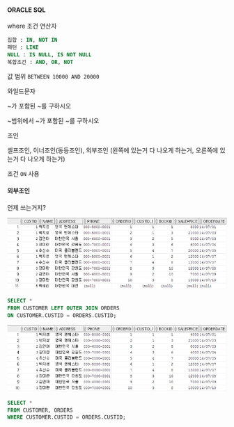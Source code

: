 #### ORACLE SQL

where 조건 연산자

```sql
집합 : IN, NOT IN
패턴 : LIKE
NULL : IS NULL, IS NOT NULL
복합조건 : AND, OR, NOT
```

값 범위 `BETWEEN 10000 AND 20000`

와일드문자

~가 포함된 ~를 구하시오

~범위에서 ~가 포함된 ~를 구하시오



조인

셀프조인, 이너조인\(동등조인\), 외부조인 \(왼쪽에 있는거 다 나오게 하는거, 오른쪽에 있는거 다 나오게 하는거\)

조건 `ON` 사용



#### 외부조인 

언제 쓰는거지? 

![](/assets/041001import.png)

```SQL
SELECT *
FROM CUSTOMER LEFT OUTER JOIN ORDERS
ON CUSTOMER.CUSTID = ORDERS.CUSTID;
```



![](/assets/041002import.png)

```SQL
SELECT *
FROM CUSTOMER, ORDERS
WHERE CUSTOMER.CUSTID = ORDERS.CUSTID;
```



